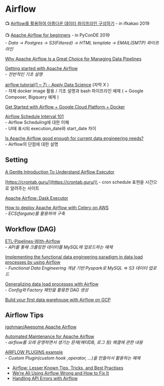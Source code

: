 # Airflow

📺 [Airflow를 활용하여 아름다운 데이터 파이프라인 구성하기](https://if.kakao.com/2019/program?sessionId=de3ff829-ac4c-4090-9ea1-046df55429a0) - in ifkakao 2019

📺 [Apache Airflow for beginners](https://www.youtube.com/watch?v=YWtfU0MQZ\_4) - in PyConDE 2019\
&#x20; \-  _Data -> Postgres -> S3(Filtered) -> HTML template -> EMAIL(SMTP) 파이프라인_

[Why Apache Airflow Is a Great Choice for Managing Data Pipelines](https://towardsdatascience.com/why-apache-airflow-is-a-great-choice-for-managing-data-pipelines-48effcce3e41)

[Getting started with Apache Airflow](https://towardsdatascience.com/getting-started-with-apache-airflow-df1aa77d7b1b)\
&#x20; \-  _전반적인 기초 설명_

[airflow tutorial(1 \~ 7) - Apply Data Science](https://www.applydatascience.com/page2/) (자막 X )\
&#x20; \-  자체 docker image 활용 / 기초 설명과 bash 파이프라인 예제 ( + Google Composer, Bigquery 예제 )

[Get Started with Airflow + Google Cloud Platform + Docker](https://medium.com/@junjiejiang94/get-started-with-airflow-google-cloud-platform-docker-a21c46e0f797)

[Airflow Schedule Interval 101](https://towardsdatascience.com/airflow-schedule-interval-101-bbdda31cc463)\
&#x20; \-  Airflow Scheduling에 대한 이해\
&#x20; \-  UI에 표시되 execution\_date와 start\_date 차이

[Is Apache Airflow good enough for current data engineering needs?](https://towardsdatascience.com/is-apache-airflow-good-enough-for-current-data-engineering-needs-c7019b96277d)\
&#x20; \-  Airflow의 단점에 대한 설명&#x20;

## Setting

[A Gentle Introduction To Understand Airflow Executor](https://towardsdatascience.com/a-gentle-introduction-to-understand-airflow-executor-b4f2fee211b1)

[https://crontab.guru/](https://crontab.guru/)\
&#x20; \- cron schedule 표현을  시간으로 알려주는 사이트&#x20;

[Apache Airflow: Dask Executor](https://medium.com/@bpleines5qa/apache-airflow-dask-executor-17eea5d26a8b)

[How to deploy Apache Airflow with Celery on AWS](https://towardsdatascience.com/how-to-deploy-apache-airflow-with-celery-on-aws-ce2518dbf631)\
&#x20; \-  _ECS(fargate)를 활용하여 구축_

## Workflow (DAG)

[ETL-Pipelines-With-Airflow](http://michael-harmon.com/blog/AirflowETL.html#ETL-Pipelines-With-Airflow)\
&#x20; \-  _API를 통해 크롤링한 데이터를 MySQL에 업로드하는 예제_

[Implementing the functional data engineering paradigm in data load processes by using Airflow](https://towardsdatascience.com/implementing-the-functional-data-engineering-paradigm-in-data-load-processes-by-using-airflow-61d3bae486b0)\
&#x20; \-  _Functional Data Engineering 개념 기반 Pyspark로 MySQL => S3 데이터 업로드_

[Generalizing data load processes with Airflow](https://towardsdatascience.com/generalizing-data-load-processes-with-airflow-a4931788a61f)\
&#x20; \-  _Config와 Factory 패턴을 활용한 DAG 생성_

[Build your first data warehouse with Airflow on GCP](https://towardsdatascience.com/build-your-first-data-warehouse-with-airflow-on-gcp-fdd0c0ad91bb)

## Airflow Tips

[jgohman/Awesome Apache Airflow](https://github.com/jghoman/awesome-apache-airflow)

[Automated Maintenance for Apache Airflow](https://blog.clairvoyantsoft.com/automated-maintenance-for-apache-airflow-8d844f32737d)\
&#x20; \-  _airflow를 오래 운영하면서 생기는 문제(메타DB, 로그 등) 해결에 관한 내용_

[AIRFLOW PLUGINS example](https://adataguru.net/airflow-plugins/)\
&#x20; \-  _Custom Plugin(custom hook ,operator, ...)을 만들어서 활용하는 예제_

* [Airflow: Lesser Known Tips, Tricks, and Best Practises](https://medium.com/datareply/airflow-lesser-known-tips-tricks-and-best-practises-cf4d4a90f8f)&#x20;
* [We’re All Using Airflow Wrong and How to Fix It](https://medium.com/bluecore-engineering/were-all-using-airflow-wrong-and-how-to-fix-it-a56f14cb0753)&#x20;
* [Handling API Errors with Airflow](https://medium.com/stashaway-engineering/handling-api-errors-with-airflow-79738868d663)&#x20;
